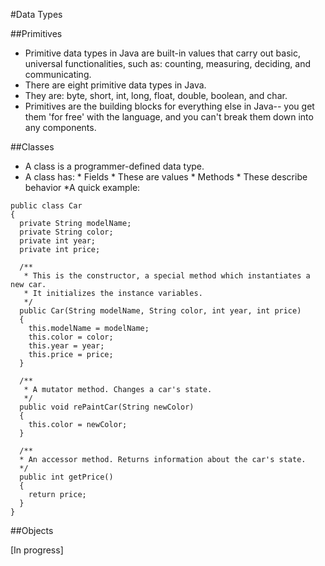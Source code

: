 #Data Types

##Primitives
* Primitive data types in Java are built-in values that carry out basic, universal functionalities, such as: counting, measuring, deciding, and communicating. 
* There are eight primitive data types in Java. 
* They are: byte, short, int, long, float, double, boolean, and char.
* Primitives are the building blocks for everything else in Java-- you get them 'for free' with the language, and you can't break them down into any components. 

##Classes
* A class is a programmer-defined data type. 
* A class has:
      * Fields
        * These are values
      * Methods
        * These describe behavior
*A quick example: 
```
public class Car
{
  private String modelName;
  private String color;
  private int year;
  private int price;

  /**
   * This is the constructor, a special method which instantiates a new car. 
   * It initializes the instance variables. 
   */
  public Car(String modelName, String color, int year, int price)
  {
    this.modelName = modelName;
    this.color = color;
    this.year = year;
    this.price = price;
  }
  
  /**
   * A mutator method. Changes a car's state.
   */
  public void rePaintCar(String newColor)
  {
    this.color = newColor;
  }
  
  /**
  * An accessor method. Returns information about the car's state. 
  */
  public int getPrice()
  {
    return price;
  }
}
```    


##Objects

[In progress]

